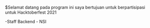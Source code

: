 $Selamat datang pada program ini 
saya bertujuan untuk berpartisipasi untuk Hacktoberfest 2021

-Staff Backend - NSI
